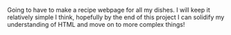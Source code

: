 Going to have to make a recipe webpage for all my dishes. I will keep it relatively simple I think, hopefully by the end of this project I can solidify my understanding of HTML and move on to more complex things! 